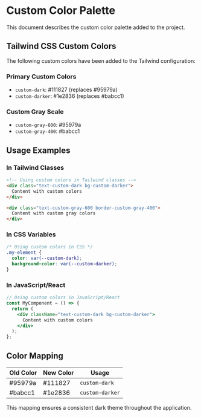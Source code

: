 # Custom Color Palette

This document describes the custom color palette added to the project.

## Tailwind CSS Custom Colors

The following custom colors have been added to the Tailwind configuration:

### Primary Custom Colors
- `custom-dark`: #111827 (replaces #95979a)
- `custom-darker`: #1e2836 (replaces #babcc1)

### Custom Gray Scale
- `custom-gray-600`: #95979a
- `custom-gray-400`: #babcc1

## Usage Examples

### In Tailwind Classes
```html
<!-- Using custom colors in Tailwind classes -->
<div class="text-custom-dark bg-custom-darker">
  Content with custom colors
</div>

<div class="text-custom-gray-600 border-custom-gray-400">
  Content with custom gray colors
</div>
```

### In CSS Variables
```css
/* Using custom colors in CSS */
.my-element {
  color: var(--custom-dark);
  background-color: var(--custom-darker);
}
```

### In JavaScript/React
```jsx
// Using custom colors in JavaScript/React
const MyComponent = () => {
  return (
    <div className="text-custom-dark bg-custom-darker">
      Content with custom colors
    </div>
  );
};
```

## Color Mapping
| Old Color | New Color | Usage |
|-----------|-----------|-------|
| #95979a | #111827 | `custom-dark` |
| #babcc1 | #1e2836 | `custom-darker` |

This mapping ensures a consistent dark theme throughout the application.